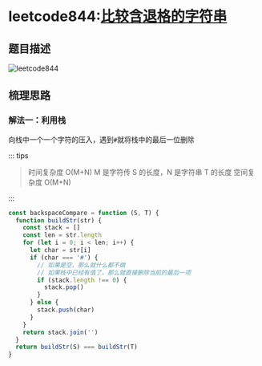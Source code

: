 # leetcode844:[比较含退格的字符串](https://leetcode-cn.com/problems/backspace-string-compare/)

## 题目描述

![leetcode844](https://blog-1256985533.cos.ap-nanjing.myqcloud.com/img/leetcode844_backspaceCompare.png)

## 梳理思路

### 解法一：利用栈

向栈中一个一个字符的压入，遇到`#`就将栈中的最后一位删除

::: tips

> 时间复杂度 O(M+N) M 是字符传 S 的长度，N 是字符串 T 的长度
> 空间复杂度 O(M+N)

:::

```javascript
const backspaceCompare = function (S, T) {
  function buildStr(str) {
    const stack = []
    const len = str.length
    for (let i = 0; i < len; i++) {
      let char = str[i]
      if (char === '#') {
        // 如果是空，那么就什么都不做
        // 如果栈中已经有值了，那么就直接删除当前的最后一项
        if (stack.length !== 0) {
          stack.pop()
        }
      } else {
        stack.push(char)
      }
    }
    return stack.join('')
  }
  return buildStr(S) === buildStr(T)
}
```
